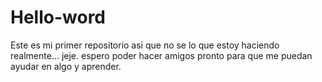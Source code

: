 # Hello-word
Este es mi primer repositorio asi que no se lo que estoy haciendo realmente... jeje. espero poder hacer amigos pronto para que me puedan ayudar en algo y aprender. 
